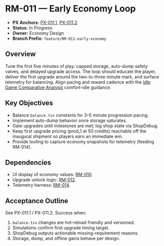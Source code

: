 # RM-011 — Early Economy Loop

- **PX Anchors:** [PX-011.1](../prompts/PX-011.1.md), [PX-011.2](../prompts/PX-011.2.md)
- **Status:** In Progress
- **Owner:** Economy Design
- **Branch Prefix:** `feature/RM-011-early-economy`

## Overview
Tune the first five minutes of play: capped storage, auto-dump safety valves, and delayed upgrade access. The loop should educate the player, deliver the first upgrade around the two-to-three minute mark, and surface telemetry for balancing.
Align pacing and reward cadence with the [Idle Game Comparative Analysis](../analysis/IdleGameComparative.md) comfort-idle guidance.

## Key Objectives
- Balance `balance.tsv` constants for 3–5 minute progression pacing.
- Implement auto-dump behavior once storage saturates.
- Gate upgrades until milestones are met; log shop state via ShopDebug.
- Keep first upgrade pricing (prod_1 at 50 credits) reachable off the inaugural shipment so players earn an immediate win.
- Provide tooling to capture economy snapshots for telemetry (feeding RM-014).

## Dependencies
- UI display of economy values: [RM-010](RM-010.md).
- Upgrade unlock logic: [RM-012](RM-012.md).
- Telemetry harness: [RM-014](RM-014.md).

## Acceptance Outline
See PX-011.1 / PX-011.2. Success when:
1. `balance.tsv` changes are hot-reload friendly and versioned.
2. Simulations confirm first upgrade timing target.
3. ShopDebug outputs actionable missing-requirement reasons.
4. Storage, dump, and offline gains behave per design.
